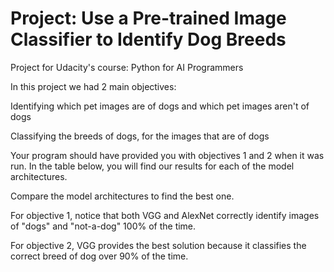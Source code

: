 # Project: Use a Pre-trained Image Classifier to Identify Dog Breeds

 Project for Udacity's course: Python for AI Programmers

 In this project we had 2 main objectives:

Identifying which pet images are of dogs and which pet images 
aren't of dogs

Classifying the breeds of dogs, for the images that are of dogs

Your program should have provided you with objectives 1 and 2 when 
it was run. In the table below, you will find our results for each 
of the model architectures. 

Compare the model architectures to find the best one.

For objective 1, notice that both VGG and AlexNet correctly 
identify images of "dogs" and "not-a-dog" 100% of the time.

For objective 2, VGG provides the best solution because it 
classifies the correct breed of dog over 90% of the time.



